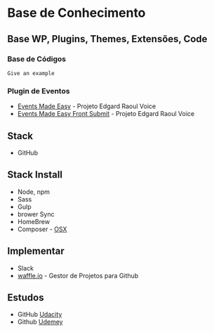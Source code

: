 # Base de Conhecimento


## Base WP, Plugins, Themes, Extensões, Code

### Base de Códigos
```
Give an example
```


### Plugin de Eventos
* [Events Made Easy](https://wordpress.org/plugins/events-made-easy/) - Projeto Edgard Raoul Voice
* [Events Made Easy Front Submit](https://github.com/wp-plugins/events-made-easy-frontend-submit) - Projeto Edgard Raoul Voice

## Stack 
* GitHub

## Stack Install
* Node, npm
* Sass
* Gulp
* brower Sync
* HomeBrew 
* Composer - [OSX](https://gist.github.com/tomysmile/3b37ab4a1ddd604093fe724d0a882166)


## Implementar
* Slack
* [waffle.io](https://waffle.io/) - Gestor de Projetos para Github


## Estudos
* GitHub [Udacity](https://br.udacity.com/course/how-to-use-git-and-github--ud775)
* Github [Udemey](https://www.udemy.com/git-e-github-para-iniciantes)